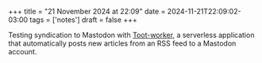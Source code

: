 +++
title = "21 November 2024 at 22:09"
date = 2024-11-21T22:09:02-03:00
tags = ['notes']
draft = false
+++

Testing syndication to Mastodon with [Toot-worker](https://github.com/a-franca/toot-worker), a serverless application that automatically posts new articles from an RSS feed to a Mastodon account.